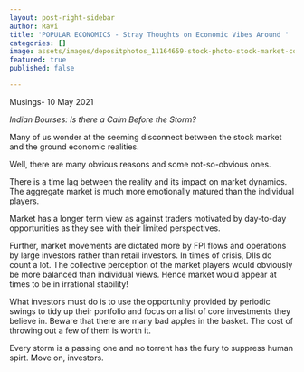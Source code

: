 ```yaml
---
layout: post-right-sidebar
author: Ravi
title: 'POPULAR ECONOMICS - Stray Thoughts on Economic Vibes Around '
categories: []
image: assets/images/depositphotos_11164659-stock-photo-stock-market-concept.jpg
featured: true
published: false

---
```

Musings- 10 May 2021 

_Indian Bourses: Is there a Calm Before the Storm?_

Many of us wonder at the seeming disconnect between the stock market and the ground economic realities.  
  
Well, there are many obvious reasons and some not-so-obvious ones.  
  
There is a time lag between the reality and its impact on market dynamics. The aggregate market is much more emotionally matured than the individual players.  
  
Market has a longer term view as against traders motivated by day-to-day opportunities as they see with their limited perspectives.  
  
Further, market movements are dictated more by FPI flows and operations by large investors rather than retail investors. In times of crisis, DIIs do count a lot. The collective perception of the market players would obviously be more balanced than individual views. Hence market would appear at times to be in irrational stability!  
  
What investors must do is to use the opportunity provided by periodic swings to tidy up their portfolio and focus on a list of core investments they believe in. Beware that there are many bad apples in the basket. The cost of throwing out a few of them is worth it.  
  
Every storm is a passing one and no torrent has the fury to suppress human spirt. Move on, investors.